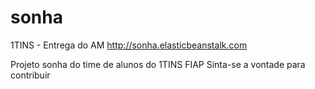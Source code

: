 sonha
=====

1TINS - Entrega do AM
http://sonha.elasticbeanstalk.com

Projeto sonha do time de alunos do 1TINS FIAP
Sinta-se a vontade para contribuir
